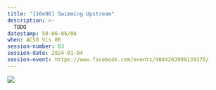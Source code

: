 ```yaml
---
title: "[16e06] Swimming Upstream"
description: >-
  TODO
datestamp: 50-06-06/06
when: AC50 Vis 06
session-number: 83
session-date: 2024-01-04
session-event: https://www.facebook.com/events/4044263909139375/
---
```


![](https://49.media.tumblr.com/8dbeb847089a0605aa6673d660937360/tumblr_nyfas5zpTQ1sypuuko1_500.gif)
